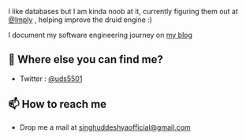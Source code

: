 I like databases but I am kinda noob at it, currently figuring them out at [@Imply](https://imply.io/) ,  helping improve the druid engine :)

I document my software engineering journey on [my blog](https://uds5501.github.io/mindpalace/)

## 🤔 Where else you can find me?
- Twitter : [@uds5501](https://twitter.com/uds5501)

## 📫 How to reach me
- Drop me a mail at singhuddeshyaofficial@gmail.com
